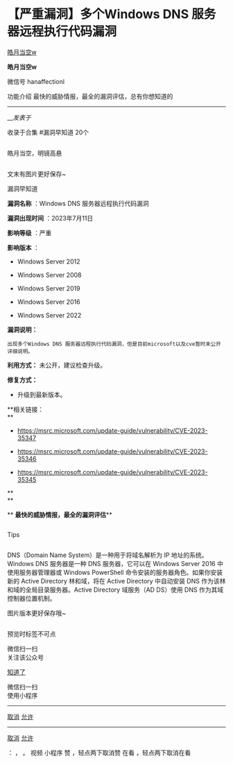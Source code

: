 #  【严重漏洞】多个Windows DNS 服务器远程执行代码漏洞

[ 皓月当空w ](javascript:void\(0\);)

**皓月当空w** ![]()

微信号 hanaffectionl

功能介绍 最快的威胁情报，最全的漏洞评估，总有你想知道的

____

___发表于_

收录于合集 #漏洞早知道 20个

  

![]()

皓月当空，明镜高悬

![]()  

  

  

文末有图片更好保存~

  

![]()漏洞早知道

 **漏洞名称** ：Windows DNS 服务器远程执行代码漏洞

 **漏洞出现时间** ：2023年7月11日

 **影响等级** ：严重

 **影响版本** ：

  * Windows Server 2012  

  * Windows Server 2008 

  * Windows Server 2019

  * Windows Server 2016

  * Windows Server 2022

 **漏洞说明：**  

    出现多个Windows DNS 服务器远程执行代码漏洞，但是目前microsoft以及cve暂时未公开详细说明。  
  

 **利用方式：** 未公开，建议检查升级。

 **修复方式：**

  * 升级到最新版本。

 **相关链接：  
**

  * https://msrc.microsoft.com/update-guide/vulnerability/CVE-2023-35347

  * https://msrc.microsoft.com/update-guide/vulnerability/CVE-2023-35346

  * https://msrc.microsoft.com/update-guide/vulnerability/CVE-2023-35345  

  

 **  
**

 ** **最快的威胁情报，最全的漏洞评估****  

 **![]()**

  

  

Tips  

![]()  
  
  
  
  
  
  
  
  
  
  
  

DNS（Domain Name System）是一种用于将域名解析为 IP 地址的系统。Windows DNS 服务器是一种 DNS 服务器，它可以在
Windows Server 2016 中使用服务器管理器或 Windows PowerShell 命令安装的服务器角色。如果你安装新的 Active
Directory 林和域，将在 Active Directory 中自动安装 DNS 作为该林和域的全局目录服务器。Active Directory
域服务（AD DS）使用 DNS 作为其域控制器位置机制。  
  

  

图片版本更好保存哦~

![]()

  

预览时标签不可点

微信扫一扫  
关注该公众号

[知道了](javascript:;)

微信扫一扫  
使用小程序

****

[取消](javascript:void\(0\);) [允许](javascript:void\(0\);)

****

[取消](javascript:void\(0\);) [允许](javascript:void\(0\);)

： ， 。   视频 小程序 赞 ，轻点两下取消赞 在看 ，轻点两下取消在看

